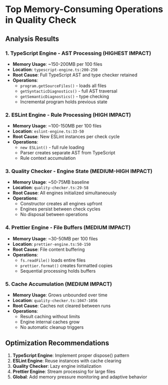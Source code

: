# Top Memory-Consuming Operations in Quality Check

## Analysis Results

### 1. TypeScript Engine - AST Processing (HIGHEST IMPACT)
- **Memory Usage**: ~150-200MB per 100 files
- **Location**: `typescript-engine.ts:200-250`
- **Root Cause**: Full TypeScript AST and type checker retained
- **Operations**:
  - `program.getSourceFiles()` - loads all files
  - `getSyntacticDiagnostics()` - full AST traversal
  - `getSemanticDiagnostics()` - type checking
  - Incremental program holds previous state

### 2. ESLint Engine - Rule Processing (HIGH IMPACT)
- **Memory Usage**: ~100-150MB per 100 files
- **Location**: `eslint-engine.ts:33-50`
- **Root Cause**: New ESLint instances per check cycle
- **Operations**:
  - `new ESLint()` - full rule loading
  - Parser creates separate AST from TypeScript
  - Rule context accumulation

### 3. Quality Checker - Engine State (MEDIUM-HIGH IMPACT)
- **Memory Usage**: ~50-75MB baseline
- **Location**: `quality-checker.ts:29-58`
- **Root Cause**: All engines initialized simultaneously
- **Operations**:
  - Constructor creates all engines upfront
  - Engines persist between check cycles
  - No disposal between operations

### 4. Prettier Engine - File Buffers (MEDIUM IMPACT)
- **Memory Usage**: ~30-50MB per 100 files
- **Location**: `prettier-engine.ts:50-150`
- **Root Cause**: File content buffering
- **Operations**:
  - `fs.readFile()` loads entire files
  - `prettier.format()` creates formatted copies
  - Sequential processing holds buffers

### 5. Cache Accumulation (MEDIUM IMPACT)
- **Memory Usage**: Grows unbounded over time
- **Location**: `quality-checker.ts:1047-1056`
- **Root Cause**: Caches not cleared between runs
- **Operations**:
  - Result caching without limits
  - Engine internal caches grow
  - No automatic cleanup triggers

## Optimization Recommendations

1. **TypeScript Engine**: Implement proper dispose() pattern
2. **ESLint Engine**: Reuse instances with cache clearing
3. **Quality Checker**: Lazy engine initialization
4. **Prettier Engine**: Stream processing for large files
5. **Global**: Add memory pressure monitoring and adaptive behavior